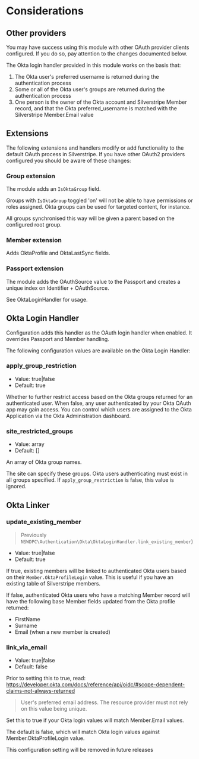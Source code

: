 # Considerations

## Other providers

You may have success using this module with other OAuth provider clients configured. If you do so, pay attention to the changes documented below.

The Okta login handler provided in this module works on the basis that:

1. The Okta user's preferred username is returned during the authentication process
1. Some or all of the Okta user's groups are returned during the authentication process
1. One person is the owner of the Okta account and Silverstripe Member record, and that the Okta preferred_username is matched with the Silverstripe Member.Email value

## Extensions

The following extensions and handlers modify or add functionality to the default OAuth process in Silverstripe. If you have other OAuth2 providers configured you should be aware of these changes:

### Group extension

The module adds an `IsOktaGroup` field.

Groups with `IsOktaGroup` toggled 'on' will not be able to have permissions or roles assigned. Okta groups can be used for targeted content, for instance.

All groups synchronised this way will be given a parent based on the configured root group.

### Member extension

Adds OktaProfile and OktaLastSync fields.

### Passport extension

The module adds the OAuthSource value to the Passport and creates a unique index on Identifier + OAuthSource.

See OktaLoginHandler for usage.

## Okta Login Handler

Configuration adds this handler as the OAuth login handler when enabled. It overrides Passport and Member handling.

The following configuration values are available on the Okta Login Handler:

### apply_group_restriction

+ Value: true|false
+ Default: true

Whether to further restrict access based on the Okta groups returned for an authenticated user. When false, any user authenticated by your Okta OAuth app may gain access. You can control which users are assigned to the Okta Application via the Okta Administration dashboard.

### site_restricted_groups

+ Value: array
+ Default: []

An array of Okta group names.

The site can specify these groups. Okta users authenticating must exist in all groups specified. If `apply_group_restriction` is false, this value is ignored.

## Okta Linker

### update_existing_member

> Previously `NSWDPC\Authentication\Okta\OktaLoginHandler.link_existing_member`)

+ Value: true|false
+ Default: true

If true, existing members will be linked to authenticated Okta users based on their `Member.OktaProfileLogin` value. This is useful if you have an existing table of Silverstripe members.

If false, authenticated Okta users who have a matching Member record will have the following base Member fields updated from the Okta profile returned:

+ FirstName
+ Surname
+ Email (when a new member is created)

### link_via_email

+ Value: true|false
+ Default: false

Prior to setting this to true, read: https://developer.okta.com/docs/reference/api/oidc/#scope-dependent-claims-not-always-returned

> User's preferred email address. The resource provider must not rely on this value being unique.

Set this to true if your Okta login values will match Member.Email values.

The default is false, which will match Okta login values against Member.OktaProfileLogin value.

This configuration setting will be removed in future releases
